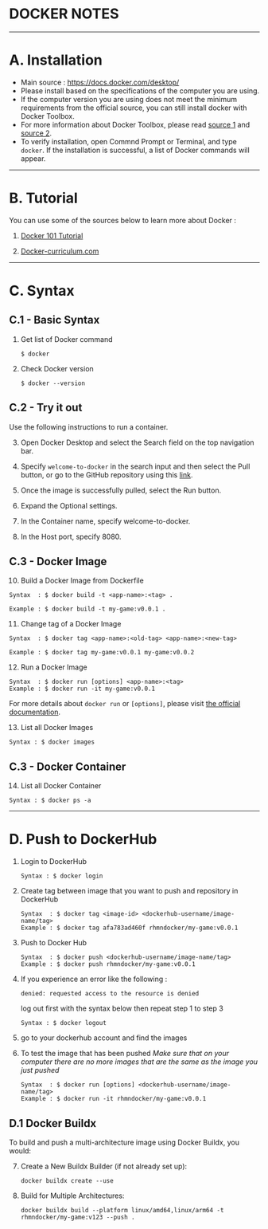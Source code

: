 # DOCKER NOTES

---
# A. Installation
- Main source : https://docs.docker.com/desktop/
- Please install based on the specifications of the computer you are using.
- If the computer version you are using does not meet the minimum requirements from the official source, you can still install docker with Docker Toolbox. 
- For more information about Docker Toolbox, please read [source 1](https://www.upwork.com/resources/docker-toolbox) and [source 2](https://nickjanetakis.com/blog/should-you-use-the-docker-toolbox-or-docker-for-mac-windows).
- To verify installation, open Commnd Prompt or Terminal, and type `docker`. If the installation is successful, a list of Docker commands will appear.

---
# B. Tutorial
You can use some of the sources below to learn more about Docker :
1. [Docker 101 Tutorial](https://www.docker.com/101-tutorial/)
   
2. [Docker-curriculum.com](https://docker-curriculum.com/)

---
# C. Syntax
## C.1 - Basic Syntax
1. Get list of Docker command
   ```
   $ docker
   ```

2. Check Docker version
   ```
   $ docker --version
   ```

## C.2 - Try it out
Use the following instructions to run a container.

3. Open Docker Desktop and select the Search field on the top navigation bar.

4. Specify `welcome-to-docker` in the search input and then select the Pull button, or go to the GitHub repository using this [link](https://github.com/docker/welcome-to-docker).
5. Once the image is successfully pulled, select the Run button.

6. Expand the Optional settings.

7. In the Container name, specify welcome-to-docker.

8. In the Host port, specify 8080. 

## C.3 - Docker Image
10. Build a Docker Image from Dockerfile
   ```
   Syntax  : $ docker build -t <app-name>:<tag> .
   
   Example : $ docker build -t my-game:v0.0.1 .
   ```

11. Change tag of a Docker Image
   ```
   Syntax  : $ docker tag <app-name>:<old-tag> <app-name>:<new-tag>

   Example : $ docker tag my-game:v0.0.1 my-game:v0.0.2
   ```

12. Run a Docker Image
   ```
   Syntax  : $ docker run [options] <app-name>:<tag>
   Example : $ docker run -it my-game:v0.0.1
   ```
   For more details about `docker run` or `[options]`, please visit [the official documentation](https://docs.docker.com/engine/reference/run/).

13. List all Docker Images
   ```
   Syntax : $ docker images
   ```

## C.3 - Docker Container


14. List all Docker Container
   ```
   Syntax : $ docker ps -a
   ```
---
# D. Push to DockerHub
1. Login to DockerHub
   ```
   Syntax : $ docker login
   ```

2. Create tag between image that you want to push and repository in DockerHub
   ```
   Syntax  : $ docker tag <image-id> <dockerhub-username/image-name/tag>
   Example : $ docker tag afa783ad460f rhmndocker/my-game:v0.0.1
   ```
   
3. Push to Docker Hub
   ```
   Syntax  : $ docker push <dockerhub-username/image-name/tag>
   Example : $ docker push rhmndocker/my-game:v0.0.1
   ```

4. If you experience an error like the following :
   ```
   denied: requested access to the resource is denied
   ```
   
   log out first with the syntax below then repeat step 1 to step 3
   ```
   Syntax : $ docker logout
   ```
5. go to your dockerhub account and find the images

6. To test the image that has been pushed
   *Make sure that on your computer there are no more images that are the same as the image you just pushed*
   ```
   Syntax  : $ docker run [options] <dockerhub-username/image-name/tag>
   Example : $ docker run -it rhmndocker/my-game:v0.0.1
   ```
## D.1 Docker Buildx
   To build and push a multi-architecture image using Docker Buildx, you would:
   
7. Create a New Buildx Builder (if not already set up):
   ```
   docker buildx create --use
   ```

8. Build for Multiple Architectures:
   ```
   docker buildx build --platform linux/amd64,linux/arm64 -t rhmndocker/my-game:v123 --push .

   ```
